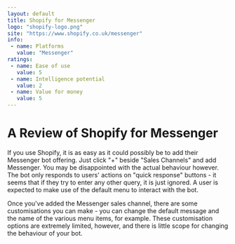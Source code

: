 ```yaml
---
layout: default
title: Shopify for Messenger
logo: "shopify-logo.png"
site: "https://www.shopify.co.uk/messenger"
info:
 - name: Platforms
   value: "Messenger"
ratings:
 - name: Ease of use
   value: 5
 - name: Intelligence potential
   value: 2
 - name: Value for money
   value: 5
---
```


A Review of Shopify for Messenger
=================================

If you use Shopify, it is as easy as it could possibly be to add their
Messenger bot offering. Just click "+" beside "Sales Channels" and add
Messenger. You may be disappointed with the actual behaviour
however. The bot only responds to users' actions on "quick response"
buttons - it seems that if they try to enter any other query, it is
just ignored. A user is expected to make use of the default menu to
interact with the bot.

Once you've added the Messenger sales channel, there are some
customisations you can make - you can change the default message and
the name of the various menu items, for example. These customisation
options are extremely limited, however, and there is little scope for
changing the behaviour of your bot.
